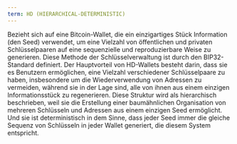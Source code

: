 ```yaml
---
term: HD (HIERARCHICAL-DETERMINISTIC)
---
```


Bezieht sich auf eine Bitcoin-Wallet, die ein einzigartiges Stück Information (den Seed) verwendet, um eine Vielzahl von öffentlichen und privaten Schlüsselpaaren auf eine sequenzielle und reproduzierbare Weise zu generieren. Diese Methode der Schlüsselverwaltung ist durch den BIP32-Standard definiert. Der Hauptvorteil von HD-Wallets besteht darin, dass sie es Benutzern ermöglichen, eine Vielzahl verschiedener Schlüsselpaare zu haben, insbesondere um die Wiederverwendung von Adressen zu vermeiden, während sie in der Lage sind, alle von ihnen aus einem einzigen Informationsstück zu regenerieren. Diese Struktur wird als hierarchisch beschrieben, weil sie die Erstellung einer baumähnlichen Organisation von mehreren Schlüsseln und Adressen aus einem einzigen Seed ermöglicht. Und sie ist deterministisch in dem Sinne, dass jeder Seed immer die gleiche Sequenz von Schlüsseln in jeder Wallet generiert, die diesem System entspricht.